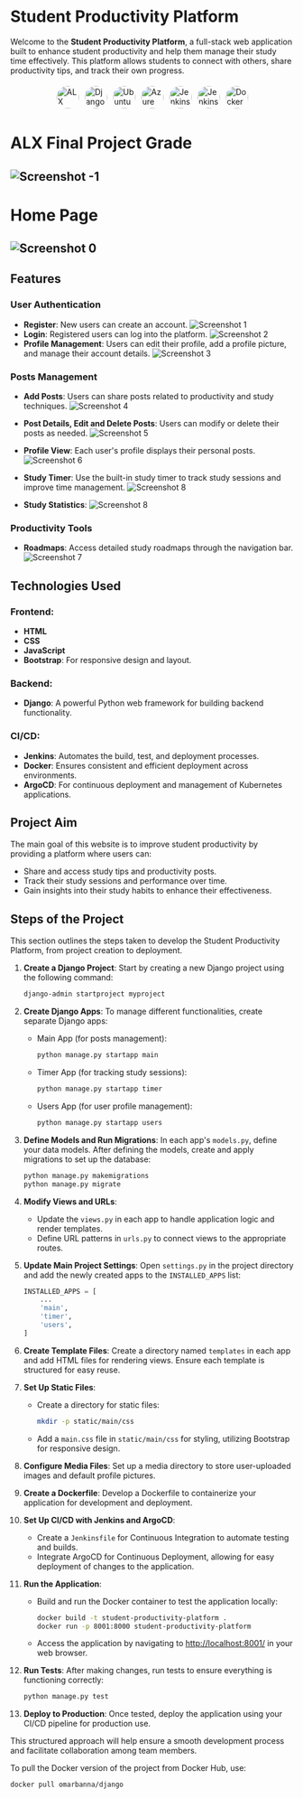 # Student Productivity Platform

Welcome to the **Student Productivity Platform**, a full-stack web application built to enhance student productivity and help them manage their study time effectively. This platform allows students to connect with others, share productivity tips, and track their own progress.


<div style="display: flex; justify-content: center; align-items: center; flex-wrap: wrap;">
  <img src="icons/ALX.png" alt="ALX Icon" style="width: 40px; height: 40px; border-radius: 50%; margin: 5px;">
  <img src="icons/Django.png" alt="Django Icon" style="width: 40px; height: 40px; border-radius: 50%; margin: 5px;">
  <img src="icons/Frontend.png" alt="Ubuntu Icon" style="width: 40px; height: 40px; border-radius: 50%; margin: 5px;">
  <img src="icons/BootStrap.png" alt="Azure Icon" style="width: 40px; height: 40px; border-radius: 50%; margin: 5px;">
  <img src="icons/Sqllite.png" alt="Jenkins Icon" style="width: 40px; height: 40px; border-radius: 50%; margin: 5px;">
  <img src="icons/jenkins.png" alt="Jenkins Icon" style="width: 40px; height: 40px; border-radius: 50%; margin: 5px;">
  <img src="icons/Docker.png" alt="Docker Icon" style="width: 40px; height: 40px; border-radius: 50%; margin: 5px;">
</div>

# ALX Final Project Grade
## ![Screenshot -1](screenshots/Final.png) 

# Home Page
## ![Screenshot 0](screenshots/Home.png) 

## Features

### User Authentication
- **Register**: New users can create an account.
![Screenshot 1](screenshots/Register.png)
- **Login**: Registered users can log into the platform.
![Screenshot 2](screenshots/Login.png)
- **Profile Management**: Users can edit their profile, add a profile picture, and manage their account details.
![Screenshot 3](screenshots/ProfileEdit.png)

### Posts Management
- **Add Posts**: Users can share posts related to productivity and study techniques.
![Screenshot 4](screenshots/Createpost.png)
- **Post Details, Edit and Delete Posts**: Users can modify or delete their posts as needed.
![Screenshot 5](screenshots/Edit-Delete.png)
- **Profile View**: Each user's profile displays their personal posts.
![Screenshot 6](screenshots/ProfilePosts.png)

- **Study Timer**: Use the built-in study timer to track study sessions and improve time management.
![Screenshot 8](screenshots/Timer.png)

- **Study Statistics**: 
![Screenshot 8](screenshots/TimerStat.png)

### Productivity Tools
- **Roadmaps**: Access detailed study roadmaps through the navigation bar.
![Screenshot 7](screenshots/Roadmap.png)

## Technologies Used

### Frontend:
- **HTML**
- **CSS**
- **JavaScript**
- **Bootstrap**: For responsive design and layout.

### Backend:
- **Django**: A powerful Python web framework for building backend functionality.

### CI/CD:
- **Jenkins**: Automates the build, test, and deployment processes.
- **Docker**: Ensures consistent and efficient deployment across environments.
- **ArgoCD**: For continuous deployment and management of Kubernetes applications.

## Project Aim

The main goal of this website is to improve student productivity by providing a platform where users can:
- Share and access study tips and productivity posts.
- Track their study sessions and performance over time.
- Gain insights into their study habits to enhance their effectiveness.

## Steps of the Project

This section outlines the steps taken to develop the Student Productivity Platform, from project creation to deployment.

1. **Create a Django Project**:
   Start by creating a new Django project using the following command:
   ```bash
   django-admin startproject myproject
   ```

2. **Create Django Apps**:
   To manage different functionalities, create separate Django apps:
   - Main App (for posts management):
     ```bash
     python manage.py startapp main
     ```
   - Timer App (for tracking study sessions):
     ```bash
     python manage.py startapp timer
     ```
   - Users App (for user profile management):
     ```bash
     python manage.py startapp users
     ```

3. **Define Models and Run Migrations**:
   In each app's `models.py`, define your data models. After defining the models, create and apply migrations to set up the database:
   ```bash
   python manage.py makemigrations
   python manage.py migrate
   ```

4. **Modify Views and URLs**:
   - Update the `views.py` in each app to handle application logic and render templates.
   - Define URL patterns in `urls.py` to connect views to the appropriate routes.

5. **Update Main Project Settings**:
   Open `settings.py` in the project directory and add the newly created apps to the `INSTALLED_APPS` list:
   ```python
   INSTALLED_APPS = [
       ...
       'main',
       'timer',
       'users',
   ]
   ```

6. **Create Template Files**:
   Create a directory named `templates` in each app and add HTML files for rendering views. Ensure each template is structured for easy reuse.

7. **Set Up Static Files**:
   - Create a directory for static files:
     ```bash
     mkdir -p static/main/css
     ```
   - Add a `main.css` file in `static/main/css` for styling, utilizing Bootstrap for responsive design.

8. **Configure Media Files**:
   Set up a media directory to store user-uploaded images and default profile pictures.

9. **Create a Dockerfile**:
   Develop a Dockerfile to containerize your application for development and deployment.

10. **Set Up CI/CD with Jenkins and ArgoCD**:
    - Create a `Jenkinsfile` for Continuous Integration to automate testing and builds.
    - Integrate ArgoCD for Continuous Deployment, allowing for easy deployment of changes to the application.

11. **Run the Application**:
    - Build and run the Docker container to test the application locally:
      ```bash
      docker build -t student-productivity-platform .
      docker run -p 8001:8000 student-productivity-platform
      ```
    - Access the application by navigating to [http://localhost:8001/](http://localhost:8001/) in your web browser.

12. **Run Tests**:
    After making changes, run tests to ensure everything is functioning correctly:
    ```bash
    python manage.py test
    ```

13. **Deploy to Production**:
    Once tested, deploy the application using your CI/CD pipeline for production use.

This structured approach will help ensure a smooth development process and facilitate collaboration among team members.

To pull the Docker version of the project from Docker Hub, use:
```bash
docker pull omarbanna/django
```